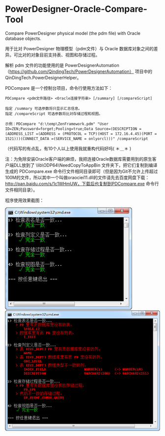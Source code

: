 # PowerDesigner-Oracle-Compare-Tool
Compare PowerDesigner physical model (the pdm file) with Oracle database objects.

用于比对 PowerDesigner 物理模型（pdm文件）与 Oracle 数据库对象之间的差异。可比对的对象目前支持表、视图和存储过程。

解析 pdm 文件的功能使用的是 PowerDesignerAutomation（https://github.com/QindingTech/PowerDesignerAutomation） 项目中的 QinDingTech.PowerDesignerHelper。

PDCompare 是一个控制台项目，命令行使用方法如下：

    PDCompare <pdm文件路径> <Oracle连接字符串> [/summary] [/compareScript]

    指定 /summary 可选参数将只显示汇总信息。
    指定 /compareScript 可选参数将比对存储过程和视图。

    示例：PDCompare "d:\temp\ZenFramework.pdm" "User ID=ZEN;Password=forget;Pooling=true;Data Source=(DESCRIPTION =(ADDRESS_LIST =(ADDRESS = (PROTOCOL = TCP)(HOST = 172.16.4.45)(PORT = 1521)))(CONNECT_DATA =(SERVICE_NAME = onlyorcl)))" /compareScript

（代码写的有点乱，有10个人以上使用我就重构代码好吗( ＊＿＊ ) 

注：为免除安装Oracle客户端的麻烦，我把连接Oracle数据库需要用到的原生客户端DLL放到了 \lib\ODP64\NeedCopyToAppBin 文件夹下，把它们复制到编译生成的 PDCompare.exe 命令行文件相同目录即可（但是因为Git不允许上传超过100M的文件，所以其中一个叫做oraociei11.dll的文件请先去百度网盘下载：http://pan.baidu.com/s/1c1WHmUW，下载后也复制到PDCompare.exe 命令行文件相同目录）。

程序使用效果截图：

![](https://github.com/1-2-3/PowerDesigner-Oracle-Compare-Tool/blob/master/screenshots/screenshot1.jpg)
![](https://github.com/1-2-3/PowerDesigner-Oracle-Compare-Tool/blob/master/screenshots/screenshot2.jpg)
